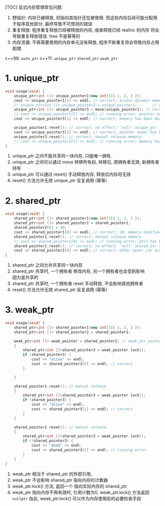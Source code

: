 [TOC]
显式内存管理常见问题:
1. 野指针: 内存已被释放, 但指向其指针还在被使用.
          而这些内存后续可能分配用于程序其他部分,
          最终导致不可预测的错误
2. 重复释放: 程序重复释放已经被释放的内存, 或者释放已经 realloc 的内存
            将会导致重复释放错误. free 不是幂等的
3. 内存泄漏: 不再需要使用的内存单元没有释放,
            程序不断重复将会导致内存占用剧增.

c++98: `auto_ptr`
c++11: `unique_ptr` `shared_ptr` `weak_ptr`

# 1. unique_ptr
```c++
void usage(void) {
    unique_ptr<int []> unique_pointer1(new int[3]{ 1, 2, 3 });
    cout << unique_pointer1[1] << endl; // correct; access dynamic memory
    // unique_ptr<int []> unique_pointer2 = unique_pointer1;       // compile error
    unique_ptr<int []> unique_pointer3 = move(unique_pointer1); // correct
    // cout << unique_pointer1[1] << endl; // running error; pointer has been moved
    cout << unique_pointer3[1] << endl; // correct; memory has been moved to ptr3

    unique_pointer1.reset(); // correct; no effect; `null' unique_ptr is allowed reset
    cout << unique_pointer3[1] << endl; // correct; pointer onwer has been moved
    unique_pointer3.reset(); // correct; manual release memory
    // cout << unique_pointer3[1] << endl; // running error; memory has been released
}
```
1. unique_ptr 之间不能共享同一块内存, 只能唯一拥有.
2. unique_ptr 之间可以通过 move 转移所有权, 转移后, 原拥有者无效, 新拥有者持有
3. unique_ptr 可以通过 reset() 手动释放内存, 释放后内存将无效
4. reset() 方法允许无效 unique_ptr 反复调用 (幂等)

# 2. shared_ptr
```c++
void usage(void) {
    shared_ptr<int []> shared_pointer1(new int[3]{ 1, 2, 3 });
    shared_ptr<int []> shared_pointer2 = shared_pointer1;
    shared_pointer2[0] = 10;
    cout << shared_pointer1[0] << endl; // correct; 10; memory modified sharely
    shared_pointer1.reset(); // correct; manual release memory
    // cout << shared_pointer1[0] << endl; // running error; ptr1 has been release
    shared_pointer1.reset(); // correct; no effect; `null' shared_ptr can be reset
    cout << shared_pointer2[0] << endl; // correct; other owner can access still
}
```
1. shared_ptr 之间允许共享同一块内存
2. shared_ptr 共享时, 一个拥有者 修改内存, 另一个拥有者也会受到影响</br>
   因为是共享的
3. shared_ptr 共享时, 一个拥有者 reset 手动释放, 不会影响其他拥有者
4. reset() 方法允许无效 shared_ptr 反复调用 (幂等)

# 3. weak_ptr
```c++
void usage(void) {
    shared_ptr<int []> shared_pointer1(new int[3]{ 1, 2, 3 });
    shared_ptr<int []> shared_pointer2 = shared_pointer1;

    weak_ptr<int []> weak_pointer = shared_pointer2; // weak_ptr pointed to shared_ptr
    {
        shared_ptr<int []>shared_pointer3 = weak_pointer.lock();
        if (shared_pointer3) {
            cout << "alive" << endl;
            cout << shared_pointer3[0] << endl; // correct
        }

    }

    shared_pointer1.reset(); // manual release
    {
        shared_ptr<int []>shared_pointer3 = weak_pointer.lock();
        if (shared_pointer3) {
            cout << "alive" << endl;
            cout << shared_pointer3[1] << endl; // correct
        }
    }

    shared_pointer2.reset(); // manual release
    {
        shared_ptr<int []>shared_pointer3 = weak_pointer.lock();
        if (!shared_pointer3) {
            cout << "dead" << endl;
            cout << shared_pointer3[2] << endl; // running error
        }
    }
}
```
1. weak_ptr 相当于 shared_ptr 的外部引用,
2. weak_ptr 不会影响 shared_ptr 指向内存的计数器
3. weak_ptr.lock() 方法, 返回一个 指向实际内存的 shared_ptr
4. weak_ptr 指向内存不再有效时, 引用计数为0,
   weak_ptr.lock() 方法返回 `nullptr`
   由此, weak_ptr.lock() 可以作为内存使用前的必要检查手段
